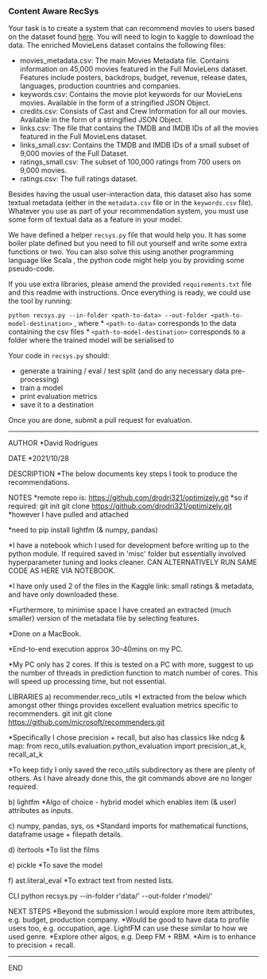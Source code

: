 ### Content Aware RecSys


Your task is to create a system that can recommend movies to users based on the dataset found [here](https://www.kaggle.com/rounakbanik/the-movies-dataset/data). You will need to login to kaggle to download the data. The enriched MovieLens dataset contains the following files:


* movies_metadata.csv: The main Movies Metadata file. Contains information on 45,000 movies featured in the Full MovieLens dataset. Features include posters, backdrops, budget, revenue, release dates, languages, production countries and companies.
* keywords.csv: Contains the movie plot keywords for our MovieLens movies. Available in the form of a stringified JSON Object.
* credits.csv: Consists of Cast and Crew Information for all our movies. Available in the form of a stringified JSON Object.
* links.csv: The file that contains the TMDB and IMDB IDs of all the movies featured in the Full MovieLens dataset.
* links_small.csv: Contains the TMDB and IMDB IDs of a small subset of 9,000 movies of the Full Dataset.
* ratings_small.csv: The subset of 100,000 ratings from 700 users on 9,000 movies.
* ratings.csv: The full ratings dataset.

Besides having the usual user-interaction data, this dataset also has some textual metadata (either in the `metadata.csv` file or in the `keywords.csv` file). Whatever you use as part of your recommendation system, you must use some form of textual data as a feature in your model.


We have defined a helper `recsys.py` file that would help you. It has some boiler plate defined but you need to fill out yourself and write some extra functions or two. You can also solve this using another programming language like Scala , the python code might help you by providing some pseudo-code.

If you use extra libraries, please amend the provided `requirements.txt` file and this readme with instructions. Once everything is ready, we could use the tool by running:

`python recsys.py --in-folder <path-to-data> --out-folder <path-to-model-destination>` , where
	* `<path-to-data>` corresponds to the data containing the csv files
	* `<path-to-model-destination>` corresponds to a folder where the trained model will be serialised to


Your code in `recsys.py` should:
* generate a training / eval / test split (and do any necessary data pre-processing)
* train a model
* print evaluation metrics
* save it to a destination

Once you are done, submit a pull request for evaluation.


---------------------------------------------------------


AUTHOR
*David Rodrigues


DATE
*2021/10/28


DESCRIPTION
*The below documents key steps I took to produce the recommendations.


NOTES
*remote repo is: https://github.com/drodri321/optimizely.git
*so if required: 
git init
git clone https://github.com/drodri321/optimizely.git
*however I have pulled and attached

*need to pip install lightfm (& numpy, pandas)

*I have a notebook which I used for development before writing up to the python module.  If required saved in 'misc' folder but essentially involved hyperparameter tuning and looks cleaner.  CAN ALTERNATIVELY RUN SAME CODE AS HERE VIA NOTEBOOK.

*I have only used 2 of the files in the Kaggle link: small ratings & metadata, and have only downloaded these.

*Furthermore, to minimise space I have created an extracted (much smaller) version of the metadata file by selecting features.

*Done on a MacBook.

*End-to-end execution approx 30-40mins on my PC.

*My PC only has 2 cores.  If this is tested on a PC with more, suggest to up the number of threads in prediction function to match number of cores.  This will speed up processing time, but not essential.


LIBRARIES
a) recommender.reco_utils
*I extracted from the below which amongst other things provides excellent evaluation metrics specific to recommenders.
git init
git clone https://github.com/microsoft/recommenders.git

*Specifically I chose precision + recall, but also has classics like ndcg & map:
from reco_utils.evaluation.python_evaluation import precision_at_k, recall_at_k

*To keep tidy I only saved the reco_utils subdirectory as there are plenty of others.  As I have already done this, the git commands above are no longer required.

b) lightfm
*Algo of choice - hybrid model which enables item (& user) attributes as inputs.

c) numpy, pandas, sys, os
*Standard imports for mathematical functions, dataframe usage + filepath details.

d) itertools
*To list the films

e) pickle
*To save the model

f) ast.literal_eval
*To extract text from nested lists.


CLI
python recsys.py --in-folder r'data/' --out-folder r'model/'


NEXT STEPS
*Beyond the submission I would explore more item attributes, e.g. budget, production company.
*Would be good to have data to profile users too, e.g. occupation, age.  LightFM can use these similar to how we used genre.
*Explore other algos, e.g. Deep FM + RBM.
*Aim is to enhance to precision + recall.

---------------------------------------------------------
END
